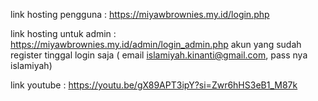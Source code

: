 link hosting pengguna :
https://miyawbrownies.my.id/login.php

link hosting untuk admin :
https://miyawbrownies.my.id/admin/login_admin.php
akun yang sudah register tinggal login saja ( email islamiyah.kinanti@gmail.com, pass nya islamiyah)

link youtube :
https://youtu.be/gX89APT3ipY?si=Zwr6hHS3eB1_M87k
